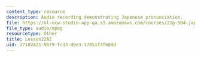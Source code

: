 ```yaml
---
content_type: resource
description: Audio recording demonstrating Japanese pronunciation.
file: https://ol-ocw-studio-app-qa.s3.amazonaws.com/courses/21g-504-japanese-iv-spring-2009/271824219b79fc33d0e317051f3f68dd_Lesson22A2.mp3
file_type: audio/mpeg
resourcetype: Other
title: Lesson22A2
uid: 27182421-9b79-fc33-d0e3-17051f3f68dd
---
```

